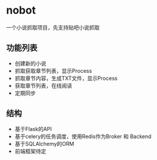 # nobot

一个小说抓取项目，先支持贴吧小说抓取

## 功能列表

- 创建新的小说
- 抓取获取章节列表，显示Process
- 抓取章节内容，生成TXT文件，显示Process
- 获取章节列表，在线阅读
- 定期同步


## 结构

- 基于Flask的API
- 基于celery的任务调度，使用Redis作为Broker 和 Backend
- 基于SQLAlchemy的ORM
- 前端框架待定

